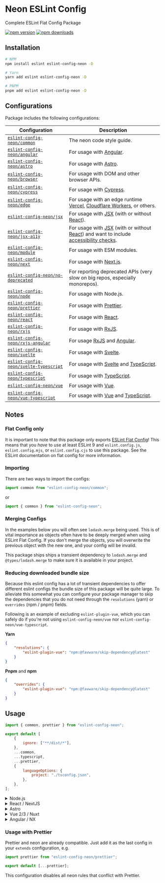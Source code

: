 # Neon ESLint Config

Complete ESLint Flat Config Package

<p>
	<a href="https://www.npmjs.com/package/eslint-config-neon"><img src="https://img.shields.io/npm/v/eslint-config-neon.svg?maxAge=3600" alt="npm version" /></a>
	<a href="https://www.npmjs.com/package/eslint-config-neon"><img src="https://img.shields.io/npm/dt/eslint-config-neon.svg?maxAge=3600" alt="npm downloads" /></a>
</p>


## Installation

```sh
# NPM
npm install eslint eslint-config-neon -D

# Yarn
yarn add eslint eslint-config-neon -D

# PNPM
pnpm add eslint eslint-config-neon -D
```

## Configurations

Package includes the following configurations:

| Configuration | Description |
|---------------|-------------|
| [`eslint-config-neon/common`](./src/common.ts) | The neon code style guide. |
|[`eslint-config-neon/angular`](./src/angular.ts) | For usage with [Angular](https://angular.io/).|
|[`eslint-config-neon/astro`](./src/astro.ts) | For usage with [Astro](https://astro.build/).|
|[`eslint-config-neon/browser`](./src/browser.ts) | For usage with DOM and other browser APIs.|
|[`eslint-config-neon/cypress`](./src/cypress.ts) | For usage with [Cypress](https://cypress.io/).|
|[`eslint-config-neon/edge`](./src/edge.ts) | For usage with an edge runtime [Vercel](https://vercel.com/blog/introducing-the-edge-runtime), [Cloudflare Workers](https://workers.cloudflare.com/), or others.|
|[`eslint-config-neon/jsx`](./src/jsx.ts) | For usage with [JSX](https://reactjs.org/docs/introducing-jsx.html) (with or without [React](https://reactjs.org/)).|
|[`eslint-config-neon/jsx-a11y`](./src/jsx-a11y.ts) | For usage with [JSX](https://facebook.github.io/react/) (with or without [React](https://reactjs.org/)) and want to include [accessibility checks](https://github.com/jsx-eslint/eslint-plugin-jsx-a11y).|
|[`eslint-config-neon/module`](./src/module.ts) | For usage with ESM modules.|
|[`eslint-config-neon/next`](./src/next.ts) | For usage with [Next.js](https://nextjs.org/).|
|[`eslint-config-neon/no-deprecated`](./src/no-deprecated.ts) | For reporting deprecated APIs (very slow on big repos, especially monorepos).|
|[`eslint-config-neon/node`](./src/node.ts) | For usage with Node.js.|
|[`eslint-config-neon/prettier`](./src/prettier.ts) | For usage with [Prettier](https://prettier.io/).|
|[`eslint-config-neon/react`](./src/react.ts) | For usage with [React](https://reactjs.org/).|
|[`eslint-config-neon/rxjs`](./src/rxjs.ts) | For usage with [RxJS](https://rxjs.dev/).|
|[`eslint-config-neon/rxjs-angular`](./src/rxjs-angular.ts) | For usage [RxJS](https://rxjs.dev/) and [Angular](https://angular.io/).|
|[`eslint-config-neon/svelte`](./src/svelte.ts) | For usage with [Svelte](https://svelte.dev/).|
|[`eslint-config-neon/svelte-typescript`](./src/svelte-typescript.ts) | For usage with [Svelte](https://svelte.dev/) and [TypeScript](http://typescriptlang.org/).|
|[`eslint-config-neon/typescript`](./src/typescript.ts) | For usage with [TypeScript](http://typescriptlang.org/).|
|[`eslint-config-neon/vue`](./src/vue.ts) | For usage with [Vue](https://vuejs.org/).|
|[`eslint-config-neon/vue-typescript`](./src/vue-typescript.ts) | For usage with [Vue](https://vuejs.org/) and [TypeScript](http://typescriptlang.org/).|

## Notes

### Flat Config only

It is important to note that this package only exports [ESLint Flat Config][]! This means that you _have_ to use at least ESLint 9 and `eslint.config.js`, `eslint.config.mjs`, or `eslint.config.cjs` to use this package. See the ESLint documentation on flat config for more information.

### Importing

There are two ways to import the configs:

```ts
import common from "eslint-config-neon/common";
```

or

```ts
import { common } from "eslint-config-neon";
```

### Merging Configs

In the examples below you will often see `lodash.merge` being used. This is of vital importance as objects often have to be deeply merged when using ESLint Flat Config. If you don't merge the objects, you will overwrite the previous object with the new one, and your config will be invalid.

This package ships ships a transient dependency to `lodash.merge` and `@types/lodash.merge` to make sure it is available in your project.

### Reducing downloaded bundle size

Because this eslint config has a lot of transient dependencies to offer different eslint configs the bundle size of this package will be quite large. To alleviate this somewhat you can configure your package manager to skip the dependencies that you do not need through the `resolutions` (yarn) or `overrides` (npm / pnpm) fields.

Following is an example of excluding `eslint-plugin-vue`, which you can safely do if you're not using `eslint-config-neon/vue` nor `eslint-config-neon/vue-typescript`.

**Yarn**

```json
{
	"resolutions": {
		"eslint-plugin-vue": "npm:@favware/skip-dependency@latest"
	}
}
```

**Pnpm** and **npm**

```json
{
	"overrides": {
		"eslint-plugin-vue": "npm:@favware/skip-dependency@latest"
	}
}
```

## Usage

```js
import { common, prettier } from "eslint-config-neon";

export default [
	{
		ignore: ["**/dist/*"],
	},
	...common,
	...typescript,
	...prettier,
	{
		languageOptions: {
			project: "./tsconfig.json",
		},
	},
];
```

<details>
<summary>Node.js</summary>
<br>

```js
import { common, node, prettier } from "eslint-config-neon";
import merge from "lodash.merge";

/**
 * @type {import('@typescript-eslint/utils').TSESLint.FlatConfig.ConfigArray}
 */
const config = [
	...[...common, ...node, ...prettier].map((config) =>
		merge(config, {
			files: ["src/**/*.ts"],
			languageOptions: {
				parserOptions: {
					project: "tsconfig.eslint.json",
				},
			},
		}),
	),
];

export default config;
```

<br>
</details>

<details>
<summary>React / NextJS</summary>
<br>

React:

```js
import { common, browser, node, typescript, react, edge, prettier } from "eslint-config-neon";

export default [
	{
		ignore: ["**/dist/*"],
	},
	...common,
	...browser,
	...node,
	...typescript,
	...react,
	...edge,
	...prettier,
	{
		settings: {
			react: {
				version: "detect",
			},
		},
		languageOptions: {
			parserOptions: {
				project: "./tsconfig.json",
			},
		},
		rules: {
			"react/react-in-jsx-scope": 0,
			"react/jsx-filename-extension": [1, { extensions: [".tsx"] }],
		},
	},
];
```

Next:

```js
import { browser, common, edge, next, node, prettier, react, typescript } from "eslint-config-neon";

import merge from "lodash.merge";

/**
 * @type {import('@typescript-eslint/utils').TSESLint.FlatConfig.ConfigArray}
 */
const config = [
	...[
		...common, 
		...browser, 
		...node, 
		...typescript, 
		...react, 
		...next, 
		...edge, 
		...prettier
	].map((config) =>
		merge(config, {
			files: ["src/**/*.ts"],
			settings: {
				react: {
					version: "detect",
				},
			},
			languageOptions: {
				parserOptions: {
					project: "tsconfig.json",
				},
			},
		}),
	),
];

export default config;
```

<br>
</details>

<details>
<summary>Astro</summary>
<br>

```js
import { common, browser, node, typescript, react, astro, prettier } from "eslint-config-neon";

export default [
	{
		ignore: ["**/dist/*"],
	},
	...common,
	...browser,
	...node,
	...typescript,
	...react,
	...astro,
	...prettier,
	{
		settings: {
			react: {
				version: "detect",
			},
		},
		languageOptions: {
			project: "./tsconfig.json",
			parserOptions: {
				project: "./tsconfig.json",
			},
		},
		rules: {
			"react/jsx-filename-extension": [1, { extensions: [".tsx"] }],
		},
	},
];
```

<br>
</details>

<details>
<summary>Vue 2/3 / Nuxt</summary>
<br>

```js
import { common, browser, node, typescript, vue, vuetypescript, prettier } from "eslint-config-neon";

export default [
	{
		ignore: ["**/dist/*"],
	},
	...common,
	...browser,
	...node,
	...typescript,
	...vue,
	...vuetypescript,
	...prettier,
	{
		languageOptions: {
			parserOptions: {
				project: "./tsconfig.json",
			},
		},
	},
];
```

<br>
</details>

<details>
<summary>Angular / NX</summary>
<br>

```js
import { angular, browser, common, node, prettier, rxjs, rxjsangular, typescript } from "eslint-config-neon";

import merge from "lodash.merge";

/**
 * @type {import('@typescript-eslint/utils').TSESLint.FlatConfig.ConfigArray}
 */
const config = [
	...[
		...common, 
		...browser, 
		...node, 
		...typescript, 
		...angular, 
		...rxjs, 
		...rxjsangular, 
		...prettier
	].map((config) =>
		merge(config, {
			files: ["src/**/*.ts"],
			languageOptions: {
				parserOptions: {
					project: "tsconfig.json",
				},
			},
		}),
	),
	...angular.map((config) =>
		merge(config, {
			files: ["src/**/*.html"],
			languageOptions: {
				parserOptions: {
					project: "tsconfig.json",
				},
			},
		}),
	),
];

export default config;
```

<br>
</details>

### Usage with Prettier

Prettier and neon are already compatible. Just add it as the last config in your `extends` configuration, e.g.

```js
import prettier from "eslint-config-neon/prettier";

export default [...prettier];
```

This configuration disables all neon rules that conflict with Prettier.

[ESLint Flat Config]: https://eslint.org/blog/2022/08/new-config-system-part-2/
